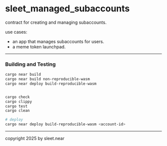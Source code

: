 # sleet_managed_subaccounts

contract for creating and managing subaccounts.


use cases:
- an app that manages subaccounts for users.
- a meme token launchpad.


---

### Building and Testing

```sh
cargo near build
cargo near build non-reproducible-wasm
cargo near deploy build-reproducible-wasm


cargo check
cargo clippy
cargo test
cargo clean

# deploy
cargo near deploy build-reproducible-wasm <account-id>
```



---



copyright 2025 by sleet.near